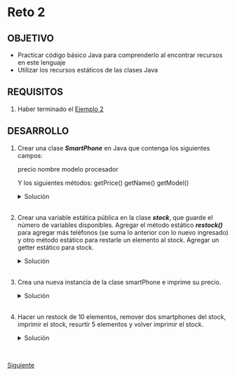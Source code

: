 # Reto 2

## OBJETIVO 

- Practicar código básico Java para comprenderlo al encontrar recursos en este lenguaje
- Utilizar los recursos estáticos de las clases Java

## REQUISITOS 

1. Haber terminado el [Ejemplo 2](../Ejemplo-02)

## DESARROLLO

1. Crear una clase ***SmartPhone*** en Java que contenga los siguientes campos:

	precio
	nombre
	modelo
	procesador

    Y los siguientes métodos:
        getPrice()
        getName()
        getModel()
        
    <details>
        <summary>Solución</summary>
        
    ```java
    public class SmartPhone {

        private float price;
        private String name;
        private String model;
        private String processor;


        public SmartPhone(float price,String name, String model, String processor){
            this.price = price;
            this.name = name;
            this.model = model;
            this.processor = processor;
        }

        public float getPrice(){
            return price;
        }

        public String getName(){
            return name;
        }
        public String getModel(){
            return model;
        }
    }
    ```
    </details>

    </br>
	
2. Crear una variable estática pública en la clase ***stock***, que guarde el número de variables disponibles. Agregar el método estático ***restock()*** para agregar más teléfonos (se suma lo anterior con lo nuevo ingresado) y otro método estático para restarle 
un elemento al stock. Agregar un getter estático para stock.

    <details>
        <summary>Solución</summary>
        
    ```java
    protected static int stock = 0;

    public static void restock(int newStock){
        stock += newStock;
    }

    public static void minusStock(){
        stock--;
    }

    public static int getStock(){
        return stock;
    }
    ```
    </details>

    </br>


3. Crea una nueva instancia de la clase smartPhone e imprime su precio.


    <details>
        <summary>Solución</summary>
        
    ```kotlin
    val iPhone = SmartPhone(
        21230.53F,
        "iPhone",
        "11 Pro",
        "A13 Bionic"
    )

    println(iPhone.price)
    ```
    </details>

    </br>



4. Hacer un restock de 10 elementos, remover dos smartphones del stock, imprimir el stock, resurtir 5 elementos y volver imprimir el stock.

    <details>
        <summary>Solución</summary>
        
    ```kotlin
    SmartPhone.restock(10)
    SmartPhone.minusStock()
    SmartPhone.minusStock()
    println("Stock actual: ${SmartPhone.getStock()}")
    SmartPhone.restock(5)
    println("Stock actual: ${SmartPhone.getStock()}")
    ```
    </details>



</br>

[Siguiente](../Reto-final)
